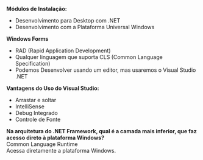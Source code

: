 **Módulos de Instalação:**
- Desenvolvimento para Desktop com .NET
- Desenvolvimento com a Plataforma Universal Windows

**Windows Forms**
- RAD (Rapid Application Development)
- Qualquer linguagem que suporta CLS (Common Language Specification)
- Podemos Desenvolver usando um editor, mas usaremos o Visual Studio .NET

**Vantagens do Uso do Visual Studio:**
- Arrastar e soltar
- IntelliSense
- Debug Integrado
- Controle de Fonte

**Na arquitetura do .NET Framework, qual é a camada mais inferior, que faz acesso direto à plataforma Windows?** <br>
Common Language Runtime <br>
Acessa diretamente a plataforma Windows.